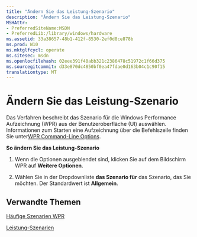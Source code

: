 ```yaml
---
title: "Ändern Sie das Leistung-Szenario"
description: "Ändern Sie das Leistung-Szenario"
MSHAttr:
- PreferredSiteName:MSDN
- PreferredLib:/library/windows/hardware
ms.assetid: 33a38657-48b1-412f-8530-2ef0d8ce878b
ms.prod: W10
ms.mktglfcycl: operate
ms.sitesec: msdn
ms.openlocfilehash: 02eee391f40abb321c2386478c51972c1f66d375
ms.sourcegitcommit: d33e870dc4850bf0ea47fdae0d163b04c1c90f15
translationtype: MT
---
```

# <a name="change-the-performance-scenario"></a>Ändern Sie das Leistung-Szenario


Das Verfahren beschreibt das Szenario für die Windows Performance Aufzeichnung (WPR) aus der Benutzeroberfläche (UI) auswählen. Informationen zum Starten eine Aufzeichnung über die Befehlszeile finden Sie unter[WPR Command-Line Options](wpr-command-line-options.md).

**So ändern Sie das Leistung-Szenario**

1.  Wenn die Optionen ausgeblendet sind, klicken Sie auf dem Bildschirm WPR auf **Weitere Optionen**.

2.  Wählen Sie in der Dropdownliste **das Szenario für** das Szenario, das Sie möchten. Der Standardwert ist **Allgemein**.

## <a name="related-topics"></a>Verwandte Themen


[Häufige Szenarien WPR](windows-performance-recorder-common-scenarios.md)

[Leistung-Szenarien](performance-scenarios.md)

 

 







